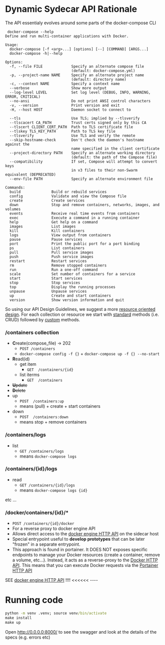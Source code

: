 # Dynamic Sydecar API Rationale

The API essentialy evolves around some parts of the docker-compose CLI

```
 docker-compose --help
Define and run multi-container applications with Docker.

Usage:
  docker-compose [-f <arg>...] [options] [--] [COMMAND] [ARGS...]
  docker-compose -h|--help

Options:
  -f, --file FILE             Specify an alternate compose file
                              (default: docker-compose.yml)
  -p, --project-name NAME     Specify an alternate project name
                              (default: directory name)
  -c, --context NAME          Specify a context name
  --verbose                   Show more output
  --log-level LEVEL           Set log level (DEBUG, INFO, WARNING, ERROR, CRITICAL)
  --no-ansi                   Do not print ANSI control characters
  -v, --version               Print version and exit
  -H, --host HOST             Daemon socket to connect to

  --tls                       Use TLS; implied by --tlsverify
  --tlscacert CA_PATH         Trust certs signed only by this CA
  --tlscert CLIENT_CERT_PATH  Path to TLS certificate file
  --tlskey TLS_KEY_PATH       Path to TLS key file
  --tlsverify                 Use TLS and verify the remote
  --skip-hostname-check       Don't check the daemon's hostname against the
                              name specified in the client certificate
  --project-directory PATH    Specify an alternate working directory
                              (default: the path of the Compose file)
  --compatibility             If set, Compose will attempt to convert keys
                              in v3 files to their non-Swarm equivalent (DEPRECATED)
  --env-file PATH             Specify an alternate environment file

Commands:
  build              Build or rebuild services
  config             Validate and view the Compose file
  create             Create services
  down               Stop and remove containers, networks, images, and volumes
  events             Receive real time events from containers
  exec               Execute a command in a running container
  help               Get help on a command
  images             List images
  kill               Kill containers
  logs               View output from containers
  pause              Pause services
  port               Print the public port for a port binding
  ps                 List containers
  pull               Pull service images
  push               Push service images
  restart            Restart services
  rm                 Remove stopped containers
  run                Run a one-off command
  scale              Set number of containers for a service
  start              Start services
  stop               Stop services
  top                Display the running processes
  unpause            Unpause services
  up                 Create and start containers
  version            Show version information and quit

```


So using our API Design Guidelines, we suggest a more [resource oriented design](https://cloud.google.com/apis/design/resources). For each collection or resource we start with [standard](https://cloud.google.com/apis/design/standard_methods) methods (i.e. CRUD) followed by [custom](https://cloud.google.com/apis/design/custom_methods) methods.


### /containers collection

- **C**reate(compose_file) -> 202
  - ``POST /containers``
  - ``docker-compose config -f {}``  +  ``docker-compose up -f {} --no-start``
- **R**ead(id)
  - get item
    - ``GET  /containers/{id}``
  - list iterms
    - ``GET  /containers``
- ~~**U**pdate~~
- ~~**D**elete~~
- up
  - ``POST  /containers:up``
  - means (pull) + create + start containers
- down
  - ``POST  /containers:down``
  - means stop + remove containers



### /containers/logs
- list
  - ``GET /containers/logs``
  - means ``docker-compose logs``

### /containers/{id}/logs 

- read
  - ``GET /containers/{id}/logs``
  - means ``docker-compose logs {id}``


etc ...

### /docker/containers/{id}/*

- ``POST /containers/{id}/docker`` 
-  For a reverse proxy to docker engine API
- Allows direct access to the [docker engine HTTP API](https://docs.docker.com/engine/api/v1.30/#tag/Container) on the sidecar host
- Special entrypoint useful to **develop prototypes** that can be later "frozen" in a separate entrypoint.
- This approach is found in portainer. It DOES NOT exposes specific endpoints to manage your Docker resources (create a container, remove a volume, etc...). Instead, it acts as a reverse-proxy to the [Docker HTTP API](https://docs.docker.com/engine/api/v1.30/). This means that you can execute Docker requests via the [Portainer HTTP API](https://app.swaggerhub.com/apis/deviantony/Portainer/2.0.1#/settings/get_settings_public)



SEE [docker engine HTTP API](https://docs.docker.com/engine/api/v1.30/#tag/Container) !!!! <<<<<< ----


# Running code

```cmd
python -m venv .venv; source venv/bin/activate
make install
make up
```

Open http://0.0.0.0:8000/  to see the swagger and look at the details of the specs (e.g. errors etc)